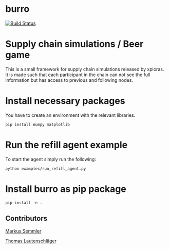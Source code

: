 # burro

[![Build Status](https://travis-ci.org/kosmitive/burro.png?branch=develop)](https://travis-ci.org/kosmitive/burro)

# Supply chain simulations / Beer game

This is a small framework for supply chain simulations released by xploras. It is made such that each participant in the
chain can not see the full information but has access to previous and following nodes.

# Install necessary packages

You have to create an environment with the relevant libraries.

```
pip install numpy matplotlib
```

# Run the refill agent example

To start the agent simply run the following:
```
python examples/run_refill_agent.py
```

# Install burro as pip package
```
pip install -e .
```

## Contributors

[Markus Semmler](https://github.com/kosmitive/ )

[Thomas Lautenschläger](https://github.com/thlautenschlaeger/ )
